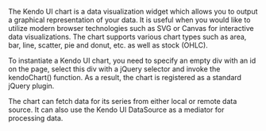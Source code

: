 The Kendo UI chart is a data visualization widget which allows you to output a graphical representation of your data. It is useful when you would like to utilize modern browser technologies such as SVG or Canvas for interactive data visualizations. The chart supports various chart types such as area, bar, line, scatter, pie and donut, etc. as well as stock (OHLC).

To instantiate a Kendo UI chart, you need to specify an empty div with an id on the page, select this div with a jQuery selector and invoke the kendoChart() function. As a result, the chart is registered as a standard jQuery plugin.

The chart can fetch data for its series from either local or remote data source. It can also use the Kendo UI DataSource as a mediator for processing data.

